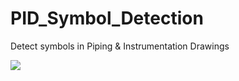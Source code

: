 # PID_Symbol_Detection
 Detect symbols in Piping & Instrumentation Drawings


<img src="./overview.cvg">
